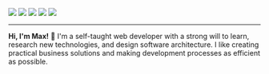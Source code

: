<!--
**maxwelldemaio/maxwelldemaio** is a ✨ _special_ ✨ repository because its `README.md` (this file) appears on your GitHub profile.

Here are some ideas to get you started:

- 🔭 I’m currently working on ...
- 🌱 I’m currently learning ...
- 👯 I’m looking to collaborate on ...
- 🤔 I’m looking for help with ...
- 💬 Ask me about ...
- 📫 How to reach me: ...
- 😄 Pronouns: ...
- ⚡ Fun fact: ...
-->

<p>
    <div>
        <a href="https://maxdemaio.herokuapp.com/"><img src="https://img.shields.io/badge/-My%20Website-dfdfdf?style=flat"></a>
        <a href="https://twitter.com/maxwelldemaio"><img src="https://img.shields.io/static/v1?style=flat-square&logo=twitter&label=&message=Twitter&color=dfdfdf&labelColor=acacac&logoColor=f9f9f9"></a>
        <a href="https://www.youtube.com/channel/UCXzTmvY30ODYPrpVImJEVBQ"><img src="https://img.shields.io/static/v1?style=flat-square&logo=youtube&label=&message=YouTube&color=dfdfdf&labelColor=acacac&logoColor=f9f9f9"></a>
        <a href="https://www.linkedin.com/in/maxwell-demaio/"><img src="https://img.shields.io/static/v1?style=flat-square&logo=linkedin&label=&message=LinkedIn&color=dfdfdf&labelColor=acacac&logoColor=f9f9f9"></a>
        <a href="https://discord.com/invite/fdwD5SH69t"><img src="https://img.shields.io/static/v1?style=flat-&message=Discord&color=dfdfdf&labelColor=acacac&logoColor=f9f9f9"></a>
        <hr>
        <strong>Hi, I'm Max!</strong> 👋 I'm a self-taught web developer with a strong will to learn, research new technologies, and design software architecture. I like creating practical business solutions and making development processes as efficient as possible.
        <br>
    </div>
</p>
